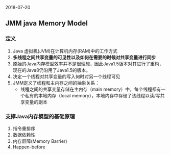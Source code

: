2018-07-20

## JMM java Memory Model

### 定义
1. Java 虚拟机(JVM)在计算机内存(RAM)中的工作方式
2. **多线程之间共享变量的可见性以及如何在需要的时候对共享变量进行同步**
3. 原始的Java内存模型效率并不是很理想，因此Java1.5版本对其进行了重构，现在的Java8仍沿用了Java1.5的版本。
4. 决定一个线程对共享变量的写入何时对另一个线程可见
5. JMM定义了线程和主内存之间的抽象关系：
    - 线程之间的共享变量存储在主内存（main memory）中，每个线程都有一个私有的本地内存（local memory），本地内存中存储了该线程以读/写共享变量的副本
    
### 支撑Java内存模型的基础原理
1. 指令重排序
2. 数据依赖性
3. 内存屏障(Memory Barrier)
4. Happen-before